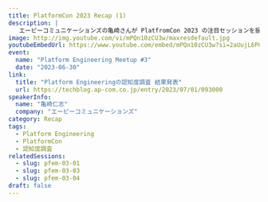 ```yaml
---
title: PlatformCon 2023 Recap (1)
description: |
   エーピーコミュニケーションズの亀崎さんが PlatfromCon 2023 の注目セッションを振り返ります。  
image: http://img.youtube.com/vi/mPQn10zCU3w/maxresdefault.jpg
youtubeEmbedUrl: https://www.youtube.com/embed/mPQn10zCU3w?si=2aUujL6PG-PZb92o
event:
  name: "Platform Engineering Meetup #3"
  date: "2023-06-30"
link:
  title: "Platform Engineeringの認知度調査 結果発表"
  url: https://techblog.ap-com.co.jp/entry/2023/07/01/093000
speakerInfo:
  name: "亀崎仁志"
  company: "エーピーコミュニケーションズ"
category: Recap
tags:
  - Platform Engineering
  - PlatformCon
  - 認知度調査
relatedSessions:
  - slug: pfem-03-01
  - slug: pfem-03-03
  - slug: pfem-03-04
draft: false
---
```

